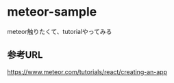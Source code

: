 # meteor-sample
meteor触りたくて、tutorialやってみる

## 参考URL
https://www.meteor.com/tutorials/react/creating-an-app